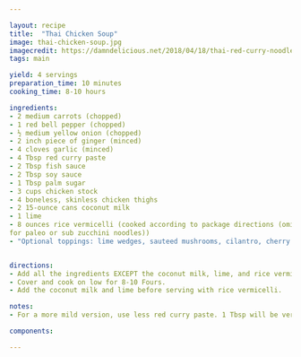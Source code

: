 ```yaml
---

layout: recipe
title:  "Thai Chicken Soup"
image: thai-chicken-soup.jpg
imagecredit: https://damndelicious.net/2018/04/18/thai-red-curry-noodle-soup/
tags: main

yield: 4 servings
preparation_time: 10 minutes
cooking_time: 8-10 hours

ingredients:
- 2 medium carrots (chopped)
- 1 red bell pepper (chopped)
- ½ medium yellow onion (chopped)
- 2 inch piece of ginger (minced)
- 4 cloves garlic (minced)
- 4 Tbsp red curry paste
- 2 Tbsp fish sauce
- 2 Tbsp soy sauce
- 1 Tbsp palm sugar
- 3 cups chicken stock
- 4 boneless, skinless chicken thighs
- 2 15-ounce cans coconut milk
- 1 lime
- 8 ounces rice vermicelli (cooked according to package directions (omit
for paleo or sub zucchini noodles))
- "Optional toppings: lime wedges, sauteed mushrooms, cilantro, cherry tomatoes, black pepper"


directions:
- Add all the ingredients EXCEPT the coconut milk, lime, and rice vermicelli to your crock pot and stir together.
- Cover and cook on low for 8-10 Fours.
- Add the coconut milk and lime before serving with rice vermicelli. 

notes:
- For a more mild version, use less red curry paste. 1 Tbsp will be very mild but still bring some of the flavor.

components:

---
```


